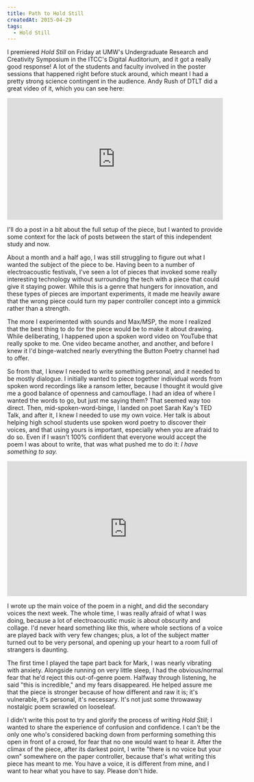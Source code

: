 ```yaml
---
title: Path to Hold Still
createdAt: 2015-04-29
tags:
  - Hold Still
---
```


I premiered *Hold Still* on Friday at UMW's Undergraduate Research and Creativity Symposium in the ITCC's Digital Auditorium, and it got a really good response! A lot of the students and faculty involved in the poster sessions that happened right before stuck around, which meant I had a pretty strong science contingent in the audience. Andy Rush of DTLT did a great video of it, which you can see here:

<div style="padding:56.25% 0 0 0;position:relative;"><iframe src="https://player.vimeo.com/video/144241561?title=0&byline=0&portrait=0" style="position:absolute;top:0;left:0;width:100%;height:100%;" frameborder="0" allow="autoplay; fullscreen" allowfullscreen></iframe></div><script src="https://player.vimeo.com/api/player.js"></script>

I'll do a post in a bit about the full setup of the piece, but I wanted to provide some context for the lack of posts between the start of this independent study and now.

About a month and a half ago, I was still struggling to figure out what I wanted the subject of the piece to be. Having been to a number of electroacoustic festivals, I've seen a lot of pieces that invoked some really interesting technology without surrounding the tech with a piece that could give it staying power. While this is a genre that hungers for innovation, and these types of pieces are important experiments, it made me heavily aware that the wrong piece could turn my paper controller concept into a gimmick rather than a strength.

The more I experimented with sounds and Max/MSP, the more I realized that the best thing to do for the piece would be to make it about drawing. While deliberating, I happened upon a spoken word video on YouTube that really spoke to me. One video became another, and another, and before I knew it I'd binge-watched nearly everything the Button Poetry channel had to offer.

So from that, I knew I needed to write something personal, and it needed to be mostly dialogue. I initially wanted to piece together individual words from spoken word recordings like a ransom letter, because I thought it would give me a good balance of openness and camouflage. I had an idea of where I wanted the words to go, but just me saying them? That seemed way too direct. Then, mid-spoken-word-binge, I landed on poet Sarah Kay's TED Talk, and after it, I knew I needed to use my own voice. Her talk is about helping high school students use spoken word poetry to discover their voices, and that using yours is important, especially when you are afraid to do so. Even if I wasn't 100% confident that everyone would accept the poem I was about to write, that was what pushed me to do it: *I have something to say.*

<iframe width="560" height="315" src="https://www.youtube.com/embed/0snNB1yS3IE" frameborder="0" allow="accelerometer; autoplay; encrypted-media; gyroscope; picture-in-picture" allowfullscreen></iframe>

I wrote up the main voice of the poem in a night, and did the secondary voices the next week. The whole time, I was really afraid of what I was doing, because a lot of electroacoustic music is about obscurity and collage. I'd never heard something like this, where whole sections of a voice are played back with very few changes; plus, a lot of the subject matter turned out to be very personal, and opening up your heart to a room full of strangers is daunting.

The first time I played the tape part back for Mark, I was nearly vibrating with anxiety. Alongside running on very little sleep, I had the obvious/normal fear that he'd reject this out-of-genre poem. Halfway through listening, he said "this is incredible," and my fears disappeared. He helped assure me that the piece is stronger because of how different and raw it is; it's vulnerable, it's personal, it's necessary. It's not just some throwaway nostalgic poem scrawled on looseleaf.

I didn't write this post to try and glorify the process of writing *Hold Still*; I wanted to share the experience of confusion and confidence. I can't be the only one who's considered backing down from performing something this open in front of a crowd, for fear that no one would want to hear it. After the climax of the piece, after its darkest point, I write "there is no voice but your own" somewhere on the paper controller, because that's what writing this piece has meant to me. You have a voice, it is different from mine, and I want to hear what you have to say. Please don't hide.